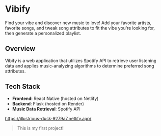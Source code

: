 # Vibify

Find your vibe and discover new music to love! Add your favorite artists, favorite songs, and tweak song attributes to fit the vibe you're looking for, then generate a personalized playlist.

## Overview

Vibify is a web application that utilizes Spotify API to retrieve user listening data and applies music-analyzing algorithms to determine preferred song attributes.

## Tech Stack

- **Frontend**: React Native (hosted on Netlify)
- **Backend**: Flask (hosted on Render)
- **Music Data Retrieval**: Spotify API

https://illustrious-dusk-9279a7.netlify.app/
> This is my first project!
